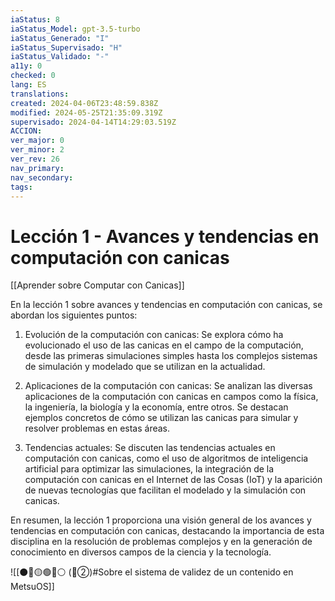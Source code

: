 ```yaml
---
iaStatus: 8
iaStatus_Model: gpt-3.5-turbo
iaStatus_Generado: "I"
iaStatus_Supervisado: "H"
iaStatus_Validado: "-"
a11y: 0
checked: 0
lang: ES
translations: 
created: 2024-04-06T23:48:59.838Z
modified: 2024-05-25T21:35:09.319Z
supervisado: 2024-04-14T14:29:03.519Z
ACCION: 
ver_major: 0
ver_minor: 2
ver_rev: 26
nav_primary: 
nav_secondary: 
tags:
---
```

# Lección 1 - Avances y tendencias en computación con canicas

[[Aprender sobre Computar con Canicas]]

En la lección 1 sobre avances y tendencias en computación con canicas, se abordan los siguientes puntos:

1. Evolución de la computación con canicas: Se explora cómo ha evolucionado el uso de las canicas en el campo de la computación, desde las primeras simulaciones simples hasta los complejos sistemas de simulación y modelado que se utilizan en la actualidad.

2. Aplicaciones de la computación con canicas: Se analizan las diversas aplicaciones de la computación con canicas en campos como la física, la ingeniería, la biología y la economía, entre otros. Se destacan ejemplos concretos de cómo se utilizan las canicas para simular y resolver problemas en estas áreas.

3. Tendencias actuales: Se discuten las tendencias actuales en computación con canicas, como el uso de algoritmos de inteligencia artificial para optimizar las simulaciones, la integración de la computación con canicas en el Internet de las Cosas (IoT) y la aparición de nuevas tecnologías que facilitan el modelado y la simulación con canicas.

En resumen, la lección 1 proporciona una visión general de los avances y tendencias en computación con canicas, destacando la importancia de esta disciplina en la resolución de problemas complejos y en la generación de conocimiento en diversos campos de la ciencia y la tecnología.

![[⚫🔴🟡🟢🔵⚪ (🔴②)#Sobre el sistema de validez de un contenido en MetsuOS]]
